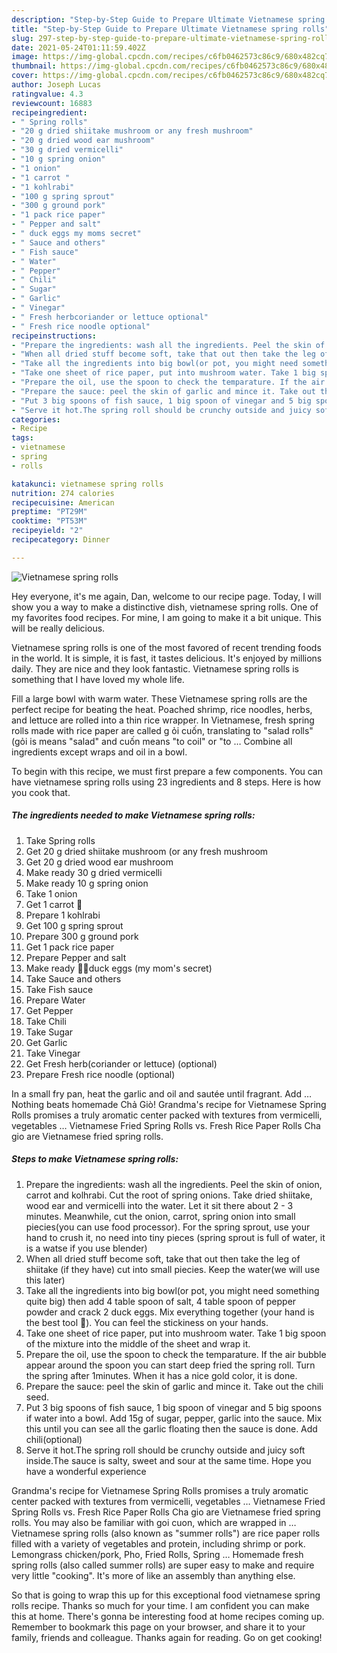```yaml
---
description: "Step-by-Step Guide to Prepare Ultimate Vietnamese spring rolls"
title: "Step-by-Step Guide to Prepare Ultimate Vietnamese spring rolls"
slug: 297-step-by-step-guide-to-prepare-ultimate-vietnamese-spring-rolls
date: 2021-05-24T01:11:59.402Z
image: https://img-global.cpcdn.com/recipes/c6fb0462573c86c9/680x482cq70/vietnamese-spring-rolls-recipe-main-photo.jpg
thumbnail: https://img-global.cpcdn.com/recipes/c6fb0462573c86c9/680x482cq70/vietnamese-spring-rolls-recipe-main-photo.jpg
cover: https://img-global.cpcdn.com/recipes/c6fb0462573c86c9/680x482cq70/vietnamese-spring-rolls-recipe-main-photo.jpg
author: Joseph Lucas
ratingvalue: 4.3
reviewcount: 16883
recipeingredient:
- " Spring rolls"
- "20 g dried shiitake mushroom or any fresh mushroom"
- "20 g dried wood ear mushroom"
- "30 g dried vermicelli"
- "10 g spring onion"
- "1 onion"
- "1 carrot "
- "1 kohlrabi"
- "100 g spring sprout"
- "300 g ground pork"
- "1 pack rice paper"
- " Pepper and salt"
- " duck eggs my moms secret"
- " Sauce and others"
- " Fish sauce"
- " Water"
- " Pepper"
- " Chili"
- " Sugar"
- " Garlic"
- " Vinegar"
- " Fresh herbcoriander or lettuce optional"
- " Fresh rice noodle optional"
recipeinstructions:
- "Prepare the ingredients: wash all the ingredients. Peel the skin of onion, carrot and kolhrabi. Cut the root of spring onions. Take dried shiitake, wood ear and vermicelli into the water. Let it sit there about 2 - 3 minutes. Meanwhile, cut the onion, carrot, spring onion into small piecies(you can use food processor). For the spring sprout, use your hand to crush it, no need into tiny pieces (spring sprout is full of water, it is a watse if you use blender)"
- "When all dried stuff become soft, take that out then take the leg of shiitake (if they have) cut into small piecies. Keep the water(we will use this later)"
- "Take all the ingredients into big bowl(or pot, you might need something quite big) then add 4 table spoon of salt, 4 table spoon of pepper powder and crack 2 duck eggs. Mix everything together (your hand is the best tool 🤗). You can feel the stickiness on your hands."
- "Take one sheet of rice paper, put into mushroom water. Take 1 big spoon of the mixture into the middle of the sheet and wrap it."
- "Prepare the oil, use the spoon to check the temparature. If the air bubble appear around the spoon you can start deep fried the spring roll. Turn the spring after 1minutes. When it has a nice gold color, it is done."
- "Prepare the sauce: peel the skin of garlic and mince it. Take out the chili seed."
- "Put 3 big spoons of fish sauce, 1 big spoon of vinegar and 5 big spoons if water into a bowl. Add 15g of sugar, pepper, garlic into the sauce. Mix this until you can see all the garlic floating then the sauce is done. Add chili(optional)"
- "Serve it hot.The spring roll should be crunchy outside and juicy soft inside.The sauce is salty, sweet and sour at the same time. Hope you have a wonderful experience"
categories:
- Recipe
tags:
- vietnamese
- spring
- rolls

katakunci: vietnamese spring rolls 
nutrition: 274 calories
recipecuisine: American
preptime: "PT29M"
cooktime: "PT53M"
recipeyield: "2"
recipecategory: Dinner

---
```



![Vietnamese spring rolls](https://img-global.cpcdn.com/recipes/c6fb0462573c86c9/680x482cq70/vietnamese-spring-rolls-recipe-main-photo.jpg)

Hey everyone, it's me again, Dan, welcome to our recipe page. Today, I will show you a way to make a distinctive dish, vietnamese spring rolls. One of my favorites food recipes. For mine, I am going to make it a bit unique. This will be really delicious.

Vietnamese spring rolls is one of the most favored of recent trending foods in the world. It is simple, it is fast, it tastes delicious. It's enjoyed by millions daily. They are nice and they look fantastic. Vietnamese spring rolls is something that I have loved my whole life.

Fill a large bowl with warm water. These Vietnamese spring rolls are the perfect recipe for beating the heat. Poached shrimp, rice noodles, herbs, and lettuce are rolled into a thin rice wrapper. In Vietnamese, fresh spring rolls made with rice paper are called g ỏi cuốn, translating to &#34;salad rolls&#34; (gỏi is means &#34;salad&#34; and cuốn means &#34;to coil&#34; or &#34;to … Combine all ingredients except wraps and oil in a bowl.


To begin with this recipe, we must first prepare a few components. You can have vietnamese spring rolls using 23 ingredients and 8 steps. Here is how you cook that.

<!--inarticleads1-->

##### The ingredients needed to make Vietnamese spring rolls:

1. Take  Spring rolls
1. Get 20 g dried shiitake mushroom (or any fresh mushroom
1. Get 20 g dried wood ear mushroom
1. Make ready 30 g dried vermicelli
1. Make ready 10 g spring onion
1. Take 1 onion
1. Get 1 carrot 🥕
1. Prepare 1 kohlrabi
1. Get 100 g spring sprout
1. Prepare 300 g ground pork
1. Get 1 pack rice paper
1. Prepare  Pepper and salt
1. Make ready  🥚🥚duck eggs (my mom&#39;s secret)
1. Take  Sauce and others
1. Take  Fish sauce
1. Prepare  Water
1. Get  Pepper
1. Take  Chili
1. Take  Sugar
1. Get  Garlic
1. Take  Vinegar
1. Get  Fresh herb(coriander or lettuce) (optional)
1. Prepare  Fresh rice noodle (optional)


In a small fry pan, heat the garlic and oil and sautée until fragrant. Add … Nothing beats homemade Chả Giò! Grandma&#39;s recipe for Vietnamese Spring Rolls promises a truly aromatic center packed with textures from vermicelli, vegetables … Vietnamese Fried Spring Rolls vs. Fresh Rice Paper Rolls Cha gio are Vietnamese fried spring rolls. 

<!--inarticleads2-->

##### Steps to make Vietnamese spring rolls:

1. Prepare the ingredients: wash all the ingredients. Peel the skin of onion, carrot and kolhrabi. Cut the root of spring onions. Take dried shiitake, wood ear and vermicelli into the water. Let it sit there about 2 - 3 minutes. Meanwhile, cut the onion, carrot, spring onion into small piecies(you can use food processor). For the spring sprout, use your hand to crush it, no need into tiny pieces (spring sprout is full of water, it is a watse if you use blender)
1. When all dried stuff become soft, take that out then take the leg of shiitake (if they have) cut into small piecies. Keep the water(we will use this later)
1. Take all the ingredients into big bowl(or pot, you might need something quite big) then add 4 table spoon of salt, 4 table spoon of pepper powder and crack 2 duck eggs. Mix everything together (your hand is the best tool 🤗). You can feel the stickiness on your hands.
1. Take one sheet of rice paper, put into mushroom water. Take 1 big spoon of the mixture into the middle of the sheet and wrap it.
1. Prepare the oil, use the spoon to check the temparature. If the air bubble appear around the spoon you can start deep fried the spring roll. Turn the spring after 1minutes. When it has a nice gold color, it is done.
1. Prepare the sauce: peel the skin of garlic and mince it. Take out the chili seed.
1. Put 3 big spoons of fish sauce, 1 big spoon of vinegar and 5 big spoons if water into a bowl. Add 15g of sugar, pepper, garlic into the sauce. Mix this until you can see all the garlic floating then the sauce is done. Add chili(optional)
1. Serve it hot.The spring roll should be crunchy outside and juicy soft inside.The sauce is salty, sweet and sour at the same time. Hope you have a wonderful experience


Grandma&#39;s recipe for Vietnamese Spring Rolls promises a truly aromatic center packed with textures from vermicelli, vegetables … Vietnamese Fried Spring Rolls vs. Fresh Rice Paper Rolls Cha gio are Vietnamese fried spring rolls. You may also be familiar with goi cuon, which are wrapped in … Vietnamese spring rolls (also known as &#34;summer rolls&#34;) are rice paper rolls filled with a variety of vegetables and protein, including shrimp or pork. Lemongrass chicken/pork, Pho, Fried Rolls, Spring … Homemade fresh spring rolls (also called summer rolls) are super easy to make and require very little &#34;cooking&#34;. It&#39;s more of like an assembly than anything else. 

So that is going to wrap this up for this exceptional food vietnamese spring rolls recipe. Thanks so much for your time. I am confident you can make this at home. There's gonna be interesting food at home recipes coming up. Remember to bookmark this page on your browser, and share it to your family, friends and colleague. Thanks again for reading. Go on get cooking!
